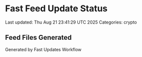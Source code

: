 # Fast Feed Update Status
Last updated: Thu Aug 21 23:41:29 UTC 2025
Categories: crypto

## Feed Files Generated

Generated by Fast Updates Workflow
